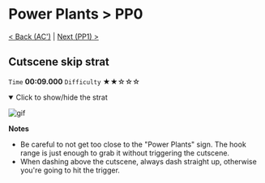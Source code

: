 # Power Plants > PP0

[< Back (AC')](https://github.com/Doublevil/scbspeedrun/blob/main/levels/A/AC'.md) | [Next (PP1) >](https://github.com/Doublevil/scbspeedrun/blob/main/levels/PP/PP1.md)

## Cutscene skip strat

`Time` **00:09.000** `Difficulty` ★★☆☆☆
<details open>
  <summary>Click to show/hide the strat</summary>

  ![gif](https://github.com/Doublevil/scbspeedrun/blob/main/media/levels/PP/PP0_CutsceneSkipStrat.webp)

  **Notes**
  - Be careful to not get too close to the "Power Plants" sign. The hook range is just enough to grab it without triggering the cutscene.
  - When dashing above the cutscene, always dash straight up, otherwise you're going to hit the trigger.
</details>
